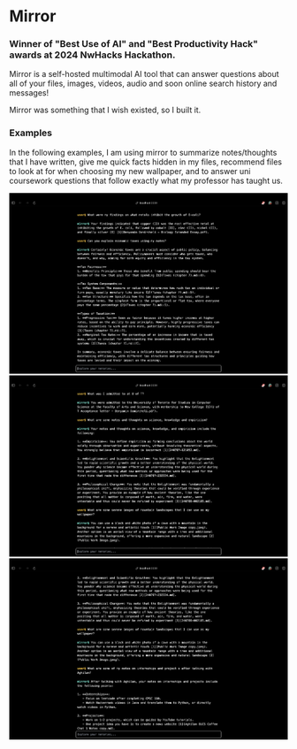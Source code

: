 # Mirror

### Winner of "Best Use of AI" and "Best Productivity Hack" awards at 2024 NwHacks Hackathon.

Mirror is a self-hosted multimodal AI tool that can answer questions about all of your files, images, videos, audio and soon online search history and messages!

Mirror was something that I wish existed, so I built it.

### Examples

In the following examples, I am using mirror to summarize notes/thoughts that I have written, give me quick facts hidden in my files, recommend files to look at for when choosing my new wallpaper, and to answer uni coursework questions that follow exactly what my professor has taught us.



![Mirror Example](./Screenshots/SC1.png)
![Mirror Example](./Screenshots/SC2.png)
![Mirror Example](./Screenshots/SC3.png)








